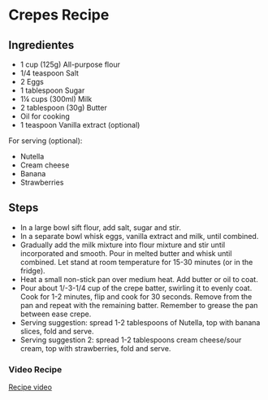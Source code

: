 # Crepes Recipe

## Ingredientes

  * 1 cup (125g) All-purpose flour
  * 1/4 teaspoon Salt
  * 2 Eggs 
  * 1 tablespoon Sugar
  * 1¼ cups (300ml) Milk
  * 2 tablespoon (30g) Butter
  * Oil for cooking
  * 1 teaspoon Vanilla extract (optional)

For serving (optional):
  * Nutella 
  * Cream cheese
  * Banana 
  * Strawberries 

## Steps

  - In a large bowl sift flour, add salt, sugar and stir. 
  - In a separate bowl whisk eggs, vanilla extract and milk, until combined. 
  - Gradually add the milk mixture into flour mixture and stir until incorporated and smooth. Pour in melted butter and whisk until combined. Let stand at room temperature for 15-30 minutes (or in the fridge).
  - Heat a small non-stick pan over medium heat. Add butter or oil to coat.
  - Pour about 1/-3-1/4 cup of the crepe batter, swirling it to evenly coat. Cook for 1-2 minutes, flip and cook for 30 seconds. Remove from the pan and repeat with the remaining batter. Remember to grease the pan between ease crepe. 
  - Serving suggestion: spread 1-2 tablespoons of Nutella, top with banana slices, fold and serve.
  - Serving suggestion 2: spread 1-2 tablespoons cream cheese/sour cream, top with strawberries, fold and serve. 

### Video Recipe

[Recipe video](https://www.youtube.com/watch?v=5xICMff1pCw|Video)
